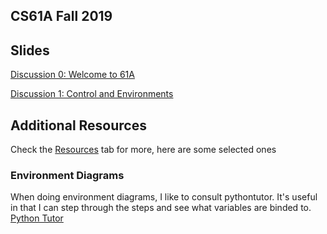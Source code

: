 ## CS61A Fall 2019
## Slides
[Discussion 0: Welcome to 61A](https://docs.google.com/presentation/d/1axHt3pNJ8QCzL8kg69Evjvgxf9AF5CTYTLCKAmjWdH8/edit?usp=sharing)

[Discussion 1: Control and Environments](https://docs.google.com/presentation/d/1JUl1pzORRTRfntylnPZg3C3XQ6DZO761NkHptzOvHco/edit?usp=sharing)


## Additional Resources
Check the [Resources](https://cs61a.org/resources.html) tab for more, here are some selected ones  

### Environment Diagrams
When doing environment diagrams, I like to consult pythontutor. It's useful in that I can step through the steps and see what variables are binded to.
[Python Tutor](http://pythontutor.com/visualize.html#mode=edit)  
